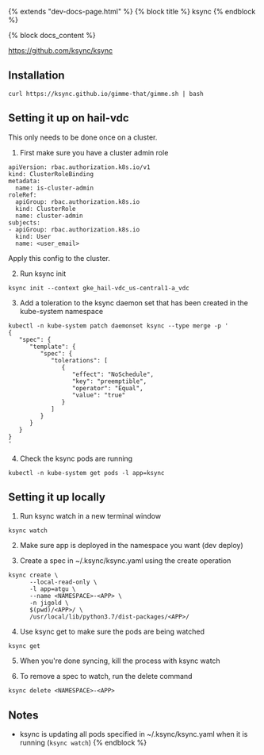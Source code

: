 {% extends "dev-docs-page.html" %}
{% block title %} ksync {% endblock %}

{% block docs_content %}

https://github.com/ksync/ksync

## Installation

```
curl https://ksync.github.io/gimme-that/gimme.sh | bash
```

## Setting it up on hail-vdc

This only needs to be done once on a cluster.

1. First make sure you have a cluster admin role

```
apiVersion: rbac.authorization.k8s.io/v1
kind: ClusterRoleBinding
metadata:
  name: is-cluster-admin
roleRef:
  apiGroup: rbac.authorization.k8s.io
  kind: ClusterRole
  name: cluster-admin
subjects:
- apiGroup: rbac.authorization.k8s.io
  kind: User
  name: <user_email>
```

Apply this config to the cluster.

2. Run ksync init

```
ksync init --context gke_hail-vdc_us-central1-a_vdc
```

3. Add a toleration to the ksync daemon set that has been created in the kube-system namespace

```
kubectl -n kube-system patch daemonset ksync --type merge -p '
{
   "spec": {
      "template": {
         "spec": {
            "tolerations": [
               {
                  "effect": "NoSchedule",
                  "key": "preemptible",
                  "operator": "Equal",
                  "value": "true"
               }
            ]
         }
      }
   }
}
'
```

4. Check the ksync pods are running

```
kubectl -n kube-system get pods -l app=ksync
```

## Setting it up locally

1. Run ksync watch in a new terminal window

```
ksync watch
```

2. Make sure app is deployed in the namespace you want (dev deploy)

3. Create a spec in ~/.ksync/ksync.yaml using the create operation

```
ksync create \
      --local-read-only \
      -l app=atgu \
      --name <NAMESPACE>-<APP> \
      -n jigold \
      $(pwd)/<APP>/ \
      /usr/local/lib/python3.7/dist-packages/<APP>/
```

4. Use ksync get to make sure the pods are being watched

```
ksync get
```

5. When you're done syncing, kill the process with ksync watch

6. To remove a spec to watch, run the delete command

```
ksync delete <NAMESPACE>-<APP>
```

## Notes

- ksync is updating all pods specified in ~/.ksync/ksync.yaml
when it is running (`ksync watch`)
{% endblock %}
